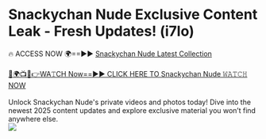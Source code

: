 # Snackychan Nude Exclusive Content Leak - Fresh Updates! (i7lo)

🔥 ACCESS NOW 🌍==►► <a href="https://tinyurl.com/yc657z5k" rel="nofollow">Snackychan Nude Latest Collection</a>
<br><br>
[🔴🌍📺📱👉WA𝚃CH Now==►► CLICK HERE TO Snackychan Nude 𝚆𝙰𝚃𝙲𝙷 NOW](https://tinyurl.com/yc657z5k)
<br><br>
Unlock Snackychan Nude's private videos and photos today! Dive into the newest 2025 content updates and explore exclusive material you won’t find anywhere else.
<br>
<a href="https://tinyurl.com/yc657z5k" rel="nofollow" data-target="animated-image.originalLink"><img src="https://camo.githubusercontent.com/8a4f000d20f83aca3bf7ec5f350d767afa0574a8a352519fd8cfa583a6f93a33/68747470733a2f2f692e696d6775722e636f6d2f644a486b345a712e676966" data-canonical-src="https://i.imgur.com/dJHk4Zq.gif" style="max-width: 100%; display: inline-block;" data-target="animated-image.originalImage"></a>
<br>
